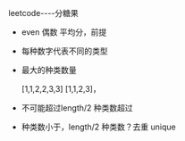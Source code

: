 leetcode----分糖果
- even 偶数 平均分，前提
- 每种数字代表不同的类型
- 最大的种类数量
   
   [1,1,2,2,3,3]
   [1,1,2,3]，

- 不可能超过length/2
  种类数超过
- 种类数小于，length/2
  种类数？去重 unique
